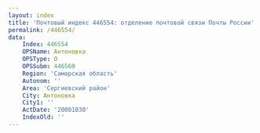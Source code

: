 ```yaml
---
layout: index
title: 'Почтовый индекс 446554: отделение почтовой связи Почты России'
permalink: /446554/
data:
    Index: 446554
    OPSName: Антоновка
    OPSType: О
    OPSSubm: 446569
    Region: 'Самарская область'
    Autonom: ''
    Area: 'Сергиевский район'
    City: Антоновка
    City1: ''
    ActDate: '20001030'
    IndexOld: ''
---
```


